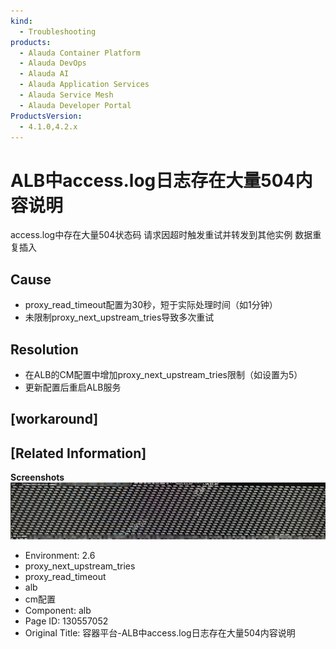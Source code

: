 ```yaml
---
kind:
  - Troubleshooting
products:
  - Alauda Container Platform
  - Alauda DevOps
  - Alauda AI
  - Alauda Application Services
  - Alauda Service Mesh
  - Alauda Developer Portal
ProductsVersion:
  - 4.1.0,4.2.x
---
```

<!-- A type of document that involves encountering a fault, diagnosing it, performing root cause analysis, and providing solutions. -->

# ALB中access.log日志存在大量504内容说明

access.log中存在大量504状态码 请求因超时触发重试并转发到其他实例 数据重复插入

## Cause
- proxy_read_timeout配置为30秒，短于实际处理时间（如1分钟）
- 未限制proxy_next_upstream_tries导致多次重试

## Resolution
- 在ALB的CM配置中增加proxy_next_upstream_tries限制（如设置为5）
- 更新配置后重启ALB服务

## [workaround]

## [Related Information]
**Screenshots**
![](assets/rong-qi-ping-tai-albzhong-access-logri-zhi-cun-zai-da-liang-504nei-rong-shuo-min/image2022-11-11_10-42-23.png)
- Environment: 2.6
- proxy_next_upstream_tries
- proxy_read_timeout
- alb
- cm配置
- Component: alb
- Page ID: 130557052
- Original Title: 容器平台-ALB中access.log日志存在大量504内容说明
